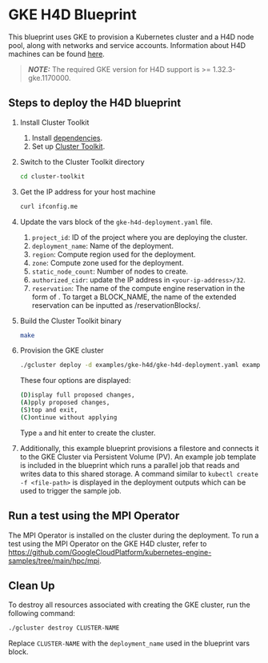 # GKE H4D Blueprint

This blueprint uses GKE to provision a Kubernetes cluster and a H4D node pool, along with networks and service accounts. Information about H4D machines can be found [here](https://cloud.google.com/blog/products/compute/new-h4d-vms-optimized-for-hpc).

> **_NOTE:_** The required GKE version for H4D support is >= 1.32.3-gke.1170000.

## Steps to deploy the H4D blueprint

1. Install Cluster Toolkit
    1. Install [dependencies](https://cloud.google.com/cluster-toolkit/docs/setup/install-dependencies).
    1. Set up [Cluster Toolkit](https://cloud.google.com/cluster-toolkit/docs/setup/configure-environment).
1. Switch to the Cluster Toolkit directory

   ```sh
   cd cluster-toolkit
   ```

1. Get the IP address for your host machine

   ```sh
   curl ifconfig.me
   ```

1. Update the vars block of the `gke-h4d-deployment.yaml` file.
    1. `project_id`: ID of the project where you are deploying the cluster.
    1. `deployment_name`: Name of the deployment.
    1. `region`: Compute region used for the deployment.
    1. `zone`: Compute zone used for the deployment.
    1. `static_node_count`: Number of nodes to create.
    1. `authorized_cidr`: update the IP address in `<your-ip-address>/32`.
    1. `reservation`: The name of the compute engine reservation in the form of <reservation-name>. To target a BLOCK_NAME, the name of the extended reservation can be inputted as <reservation-name>/reservationBlocks/<reservation-block-name>.

1. Build the Cluster Toolkit binary

   ```sh
   make
   ```

1. Provision the GKE cluster

   ```sh
   ./gcluster deploy -d examples/gke-h4d/gke-h4d-deployment.yaml examples/gke-h4d/gke-h4d.yaml
   ```

   These four options are displayed:

   ```sh
   (D)isplay full proposed changes,
   (A)pply proposed changes,
   (S)top and exit,
   (C)ontinue without applying
   ```

   Type `a` and hit enter to create the cluster.

1. Additionally, this example blueprint provisions a filestore and connects it to the GKE Cluster via Persistent Volume (PV). An example job template is included in the blueprint which runs a parallel job that reads and writes data to this shared storage. A command similar to `kubectl create -f <file-path>` is displayed in the deployment outputs which can be used to trigger the sample job.

## Run a test using the MPI Operator
The MPI Operator is installed on the cluster during the deployment. To run a test using the MPI Operator on the GKE H4D cluster, refer to https://github.com/GoogleCloudPlatform/kubernetes-engine-samples/tree/main/hpc/mpi.

## Clean Up
To destroy all resources associated with creating the GKE cluster, run the following command:

```sh
./gcluster destroy CLUSTER-NAME
```

Replace `CLUSTER-NAME` with the `deployment_name` used in the blueprint vars block.
